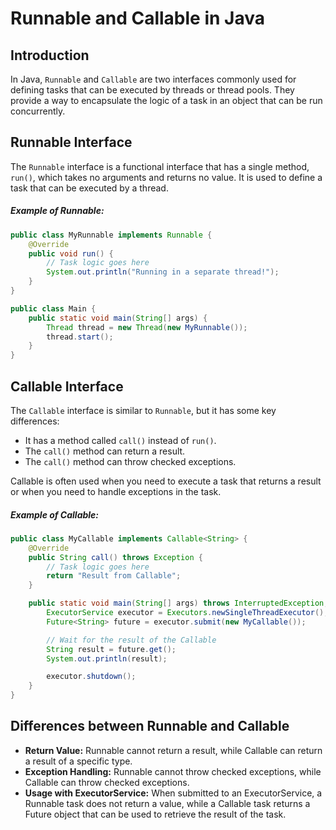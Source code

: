 # Runnable and Callable in Java
## Introduction
In Java, `Runnable` and `Callable` are two interfaces commonly used for defining tasks that can be executed by threads or thread pools. They provide a way to encapsulate the logic of a task in an object that can be run concurrently.

## Runnable Interface
The `Runnable` interface is a functional interface that has a single method, `run()`, which takes no arguments and returns no value. It is used to define a task that can be executed by a thread.

##### Example of Runnable:
```java
public class MyRunnable implements Runnable {
    @Override
    public void run() {
        // Task logic goes here
        System.out.println("Running in a separate thread!");
    }
}

public class Main {
    public static void main(String[] args) {
        Thread thread = new Thread(new MyRunnable());
        thread.start();
    }
}
```

## Callable Interface
The `Callable` interface is similar to `Runnable`, but it has some key differences:
- It has a method called `call()` instead of `run()`.
- The `call()` method can return a result.
- The `call()` method can throw checked exceptions.

Callable is often used when you need to execute a task that returns a result or when you need to handle exceptions in the task.

##### Example of Callable:
```java
public class MyCallable implements Callable<String> {
    @Override
    public String call() throws Exception {
        // Task logic goes here
        return "Result from Callable";
    }

    public static void main(String[] args) throws InterruptedException, ExecutionException {
        ExecutorService executor = Executors.newSingleThreadExecutor();
        Future<String> future = executor.submit(new MyCallable());

        // Wait for the result of the Callable
        String result = future.get();
        System.out.println(result);

        executor.shutdown();
    }
}
```

## Differences between Runnable and Callable
- **Return Value:** Runnable cannot return a result, while Callable can return a result of a specific type.
- **Exception Handling:** Runnable cannot throw checked exceptions, while Callable can throw checked exceptions.
- **Usage with ExecutorService:** When submitted to an ExecutorService, a Runnable task does not return a value, while a Callable task returns a Future object that can be used to retrieve the result of the task.